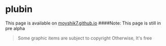 # plubin
This page is available on [moyshik7.github.io](https://moyshik7.github.io/)
####Note: This page is still in pre alpha
> Some graphic items are subject to copyright
> Otherwise, It's free
